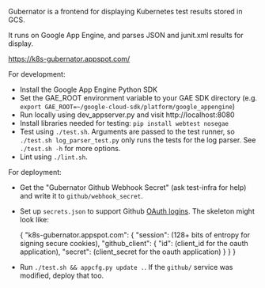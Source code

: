 Gubernator is a frontend for displaying Kubernetes test results stored in GCS.

It runs on Google App Engine, and parses JSON and junit.xml results for display.

https://k8s-gubernator.appspot.com/

For development:

- Install the Google App Engine Python SDK
- Set the GAE_ROOT environment variable to your GAE SDK directory (e.g.
  `export GAE_ROOT=~/google-cloud-sdk/platform/google_appengine`)
- Run locally using dev_appserver.py and visit http://localhost:8080
- Install libraries needed for testing: `pip install webtest nosegae`
- Test using `./test.sh`. Arguments are passed to the test runner, so `./test.sh log_parser_test.py`
  only runs the tests for the log parser. See `./test.sh -h` for more options.
- Lint using `./lint.sh`.

For deployment:

- Get the "Gubernator Github Webhook Secret" (ask test-infra for help) and write
  it to `github/webhook_secret`.
- Set up `secrets.json` to support Github [OAuth logins](https://github.com/settings/applications).
  The skeleton might look like:

    {
        "k8s-gubernator.appspot.com": {
            "session": (128+  bits of entropy for signing secure cookies),
            "github_client": {
                "id": (client_id for the oauth application),
                "secret": (client_secret for the oauth application)
            }
        }
    }

- Run `./test.sh && appcfg.py update .`. If the `github/` service was modified,
  deploy that too.
